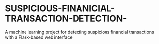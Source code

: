 # SUSPICIOUS-FINANICIAL-TRANSACTION-DETECTION-
A machine learning project for detecting suspicious financial transactions with a Flask-based web interface
